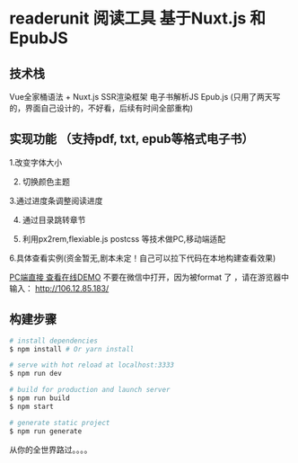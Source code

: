 # readerunit 阅读工具 基于Nuxt.js 和 EpubJS 
> 
 ## 技术栈
 Vue全家桶语法 + Nuxt.js SSR渲染框架 电子书解析JS Epub.js (只用了两天写的，界面自己设计的，不好看，后续有时间全部重构)

>
## 实现功能 （支持pdf, txt, epub等格式电子书）
1.改变字体大小 

2. 切换颜色主题 

3.通过进度条调整阅读进度 

4. 通过目录跳转章节

5. 利用px2rem,flexiable.js postcss 等技术做PC,移动端适配

6.具体查看实例(资金暂无,剧本未定！自己可以拉下代码在本地构建查看效果)


[PC端直接 查看在线DEMO](http://106.12.85.183/) 不要在微信中打开，因为被format 了 ，请在游览器中输入： http://106.12.85.183/
> 

## 构建步骤

``` bash
# install dependencies
$ npm install # Or yarn install

# serve with hot reload at localhost:3333
$ npm run dev

# build for production and launch server
$ npm run build
$ npm start

# generate static project
$ npm run generate
```
从你的全世界路过。。。。

